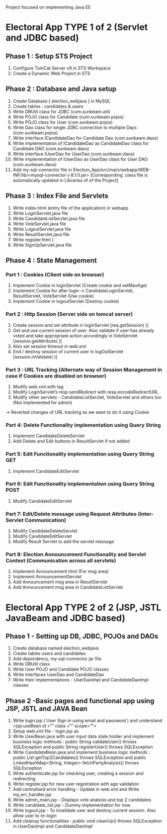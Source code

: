 Project focused on implementing Java EE

# Electoral App TYPE 1 of 2 (Servlet and JDBC based)

## Phase 1 : Setup STS Project

1. Configure TomCat Server v9 in STS Workspace
2. Create a Dynamic Web Project in STS 

## Phase 2 : Database and Java setup

1. Create Database [ election_webjava ] in MySQL
2. Create tables : candidates & users
3. Write DBUtil class for JDBC (com.sunbeam.util)
4. Write POJO class for Candidate (com.sunbeam.pojos)
5. Write POJO class for User (com.sunbeam.pojos)
6. Write Dao class for single JDBC connection to multiple Days (com.sunbeam.pojos)
7. Write interface ICandidateDao for Candidate Dao (com.sunbeam.daos)
8. Write implementation of ICandidateDao as CandidateDao class for Candidate DAO (com.sunbeam.daos)
9. Write interface IUserDao for UserDao (com.sunbeam.daos)
10. Write implementation of IUserDao as UserDao class for User DAO (com.sunbeam.daos)
11. Add my-sql-connector file in Election_App/src/main/webapp/WEB-INF/lib/<mysql-connector-j-8.1.0.jar> [Corresponding .class file is automatically updated in Libraries of of the Project]

## Phase 3 : Index File and Servlets

1. Write index.html (entry file of the application) in webapp
2. Write LoginServlet.java file
3. Write CandidateListServlet.java file
4. Write VoteServlet.java file
5. Write LogoutServlet.java file
6. Write ResultServlet.java file
7. Write register.html (
8. Write SignUpServlet.java file 

## Phase 4 : State Management 

### Part 1 : Cookies (Client side on browser)
1. Implement Cookie in loginServlet (Create cookie and setMaxAge) 
2. Implement Cookie for after login -> CandidateLoginServlet, ResultServlet, VoteServlet (Use cookie)
3. Implement Cookie in logoutServlet (Destroy cookie)

### Part 2 : Http Session (Server side on tomcat server)
1. Create session and set attribute in loginServlet [req.getSession( )]
2. Get and use current session of user. Also validate if user has already voted and take appropriate action accordingly in VoteServlet [session.getAttribute( )]
3. Also set session timeout in web.xml
4. End / destroy session of current user in logOutServlet [session.inValidate( )]

### Part 3 : URL Tracking (Alternate way of Session Management in case if Cookies are disabled on browser)
1. Modify web.xml with tag <tracking-mode>
2. Modify LoginServlet’s resp.sendRedirect with resp.encodeRedirectURL
3. Modify other servlets - CandidateListServlet, VoteServlet and others too (Not implemented for admin)

-> Reverted changes of URL tracking as we want to do it using Cookie

### Part 4: Delete Functionality implementation using Query String       
1. Implement CandidateDeleteServlet
2. Add Delete and Edit buttons in ResultServlet if not added

### Part 5: Edit Functionality implementation using Query String GET   
1. Implement CandidateEditServlet

### Part 6: Edit Functionality implementation using Query String POST    
1. Modify CandidateEditServlet

### Part 7: Edit/Delete message using Request Attributes (Inter-Servlet Communication)
1. Modify CandidateDeleteServlet
2. Modify CandidateEditServlet
3. Modify Result Servlet to add the servlet message

### Part 8:  Election Announcement Functionality and Servlet Context (Communication across all servlets)
1. Implement Announcement.html (For msg area) 
2. Implement AnnouncementServlet
3. Add Announcement msg area in ResultServlet
4. Add Announcement msg area in CandidateListServlet

# Electoral App TYPE 2 of 2 (JSP, JSTL JavaBeam and JDBC based)

## Phase 1 - Setting up  DB, JDBC, POJOs and DAOs
1. Create database named election_webjava
2. Create tables users and candidates
3. Add dependency, my-sql-connector jar file 
4. Write DBUtil class 
5. Write User POJO and Candidate POJO classes
6. Write interfaces UserDao and CandidateDao
7. Write their implementations - UserDaoImpl and CandidateDaoImpl classes

## Phase 2 -Basic pages and functional app using JSP, JSTL and JAVA Bean  

1. Write login.jsp ( User Sign in using email and password ) and understand <jsp:useBean id =“” class =“” scope=“”>
2. Setup web.xml file - login.jsp as <welcome-file>
3. Write UserBean.java with user input data state holder and implement business logic methods : public String validateUser() throws SQLException and public String registerUser() throws SQLException
4. Write CandidateBean.java and implement business logic methods : public List<Candidate> getTop2Candidates() throws SQLException and public LinkedHashMap<String, Integer> fetchPartyAnalysis() throws SQLException 
5. Write authenticate.jsp for checking user, creating a session and redirecting  
6. Write register.jsp for new user registration with age validation
7. Add centralised error handling - Update in web.xml and Write my_err_handler.jsp
8. Write admin_main.jsp - Displays vote analysis and top 2 candidates
9. Write candidate_list.jsp - Dummy implementation for now
10. Write logout.jsp - To invalidate user and destroy current session. Also allow user to re-login
11. Add cleanup functionalities : public void cleanUp() throws SQLException in UserDaoImpl and CandidateDaoImpl 

